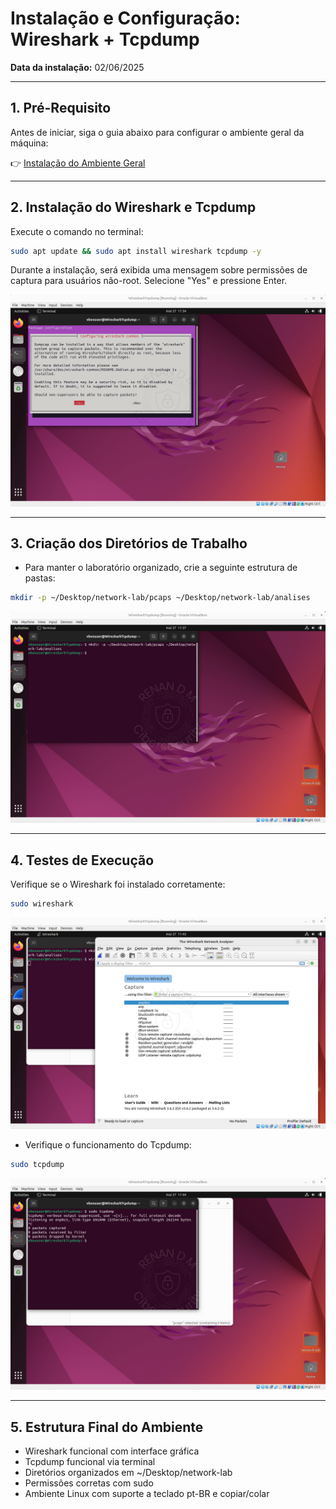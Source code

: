 # Instalação e Configuração: Wireshark + Tcpdump

**Data da instalação:** 02/06/2025  

---

## 1. Pré-Requisito

Antes de iniciar, siga o guia abaixo para configurar o ambiente geral da máquina:

👉 [Instalação do Ambiente Geral](../../../Instalacao-do-Ambiente-Geral/README.md)

---

## 2. Instalação do Wireshark e Tcpdump

Execute o comando no terminal:

```bash
sudo apt update && sudo apt install wireshark tcpdump -y
```
Durante a instalação, será exibida uma mensagem sobre permissões de captura para usuários não-root.
Selecione "Yes" e pressione Enter.


![Confirmação](prints/1.png)

---

##  3. Criação dos Diretórios de Trabalho
- Para manter o laboratório organizado, crie a seguinte estrutura de pastas:

```bash
mkdir -p ~/Desktop/network-lab/pcaps ~/Desktop/network-lab/analises
```
![Pasta](prints/2.png)

---

##  4. Testes de Execução
Verifique se o Wireshark foi instalado corretamente:

```bash
sudo wireshark
```
![Wireshark](prints/3.png)


- Verifique o funcionamento do Tcpdump:

```bash
sudo tcpdump
```

![Tcpdump](prints/4.png)

---

##  5. Estrutura Final do Ambiente
- Wireshark funcional com interface gráfica
- Tcpdump funcional via terminal
- Diretórios organizados em ~/Desktop/network-lab
- Permissões corretas com sudo
- Ambiente Linux com suporte a teclado pt-BR e copiar/colar


